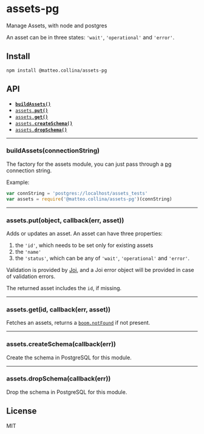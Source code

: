 # assets-pg

Manage Assets, with node and postgres

An asset can be in three states: `'wait'`, `'operational'` and
`'error'`.

## Install

```
npm install @matteo.collina/assets-pg
```

<a name="api"></a>
## API

  * <a href="#assets"><code><b>buildAssets()</b></code></a>
  * <a href="#put"><code>assets.<b>put()</b></code></a>
  * <a href="#get"><code>assets.<b>get()</b></code></a>
  * <a href="#createSchema"><code>assets.<b>createSchema()</b></code></a>
  * <a href="#dropSchema"><code>assets.<b>dropSchema()</b></code></a>

-------------------------------------------------------

<a name="assets"></a>
### buildAssets(connectionString)

The factory for the assets module, you can just pass through a
[pg](http:/npm.im/pg) connection string.

Example:

```js
var connString = 'postgres://localhost/assets_tests'
var assets = require('@matteo.collina/assets-pg')(connString)
```

-------------------------------------------------------

<a name="put"></a>
### assets.put(object, callback(err, asset))

Adds or updates an asset. An asset can have three properties:

1. the `'id'`, which needs to be set only for existing assets
2. the `'name'`
3. the `'status'`, which can be any of
   `'wait'`, `'operational'` and `'error'`.

Validation is provided by [Joi](http://npm.im/joi), and a Joi error
object will be provided in case of validation errors.

The returned asset includes the `id`, if missing.

-------------------------------------------------------

<a name="get"></a>
### assets.get(id, callback(err, asset))

Fetches an assets, returns a
[`boom.notFound`](https://www.npmjs.com/package/boom#boom-notfound-message-data)
if not present.

-------------------------------------------------------

<a name="createSchema"></a>
### assets.createSchema(callback(err))

Create the schema in PostgreSQL for this module.

-------------------------------------------------------

<a name="dropSchema"></a>
### assets.dropSchema(callback(err))

Drop the schema in PostgreSQL for this module.

## License

MIT
